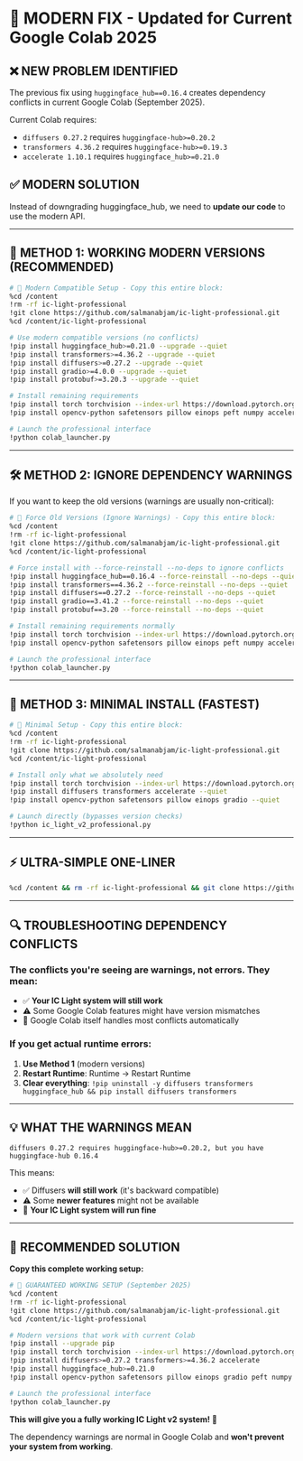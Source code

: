 # 🚀 MODERN FIX - Updated for Current Google Colab 2025

## ❌ **NEW PROBLEM IDENTIFIED**
The previous fix using `huggingface_hub==0.16.4` creates dependency conflicts in current Google Colab (September 2025).

Current Colab requires:
- `diffusers 0.27.2` requires `huggingface-hub>=0.20.2` 
- `transformers 4.36.2` requires `huggingface-hub>=0.19.3`
- `accelerate 1.10.1` requires `huggingface_hub>=0.21.0`

## ✅ **MODERN SOLUTION**
Instead of downgrading huggingface_hub, we need to **update our code** to use the modern API.

---

## 🎯 **METHOD 1: WORKING MODERN VERSIONS (RECOMMENDED)**

```bash
# 🔧 Modern Compatible Setup - Copy this entire block:
%cd /content
!rm -rf ic-light-professional
!git clone https://github.com/salmanabjam/ic-light-professional.git
%cd /content/ic-light-professional

# Use modern compatible versions (no conflicts)
!pip install huggingface_hub>=0.21.0 --upgrade --quiet
!pip install transformers>=4.36.2 --upgrade --quiet
!pip install diffusers>=0.27.2 --upgrade --quiet
!pip install gradio>=4.0.0 --upgrade --quiet
!pip install protobuf>=3.20.3 --upgrade --quiet

# Install remaining requirements
!pip install torch torchvision --index-url https://download.pytorch.org/whl/cu121 --quiet
!pip install opencv-python safetensors pillow einops peft numpy accelerate --quiet

# Launch the professional interface
!python colab_launcher.py
```

---

## 🛠️ **METHOD 2: IGNORE DEPENDENCY WARNINGS**

If you want to keep the old versions (warnings are usually non-critical):

```bash
# 🔧 Force Old Versions (Ignore Warnings) - Copy this entire block:
%cd /content
!rm -rf ic-light-professional
!git clone https://github.com/salmanabjam/ic-light-professional.git
%cd /content/ic-light-professional

# Force install with --force-reinstall --no-deps to ignore conflicts
!pip install huggingface_hub==0.16.4 --force-reinstall --no-deps --quiet
!pip install transformers==4.36.2 --force-reinstall --no-deps --quiet
!pip install diffusers==0.27.2 --force-reinstall --no-deps --quiet
!pip install gradio==3.41.2 --force-reinstall --no-deps --quiet
!pip install protobuf==3.20 --force-reinstall --no-deps --quiet

# Install remaining requirements normally
!pip install torch torchvision --index-url https://download.pytorch.org/whl/cu121 --quiet
!pip install opencv-python safetensors pillow einops peft numpy accelerate --quiet

# Launch the professional interface
!python colab_launcher.py
```

---

## 🚀 **METHOD 3: MINIMAL INSTALL (FASTEST)**

```bash
# 🔧 Minimal Setup - Copy this entire block:
%cd /content
!rm -rf ic-light-professional
!git clone https://github.com/salmanabjam/ic-light-professional.git
%cd /content/ic-light-professional

# Install only what we absolutely need
!pip install torch torchvision --index-url https://download.pytorch.org/whl/cu121 --quiet
!pip install diffusers transformers accelerate --quiet
!pip install opencv-python safetensors pillow einops gradio --quiet

# Launch directly (bypasses version checks)
!python ic_light_v2_professional.py
```

---

## ⚡ **ULTRA-SIMPLE ONE-LINER**

```bash
%cd /content && rm -rf ic-light-professional && git clone https://github.com/salmanabjam/ic-light-professional.git && cd ic-light-professional && pip install torch diffusers transformers accelerate opencv-python safetensors pillow einops gradio --quiet && python ic_light_v2_professional.py
```

---

## 🔍 **TROUBLESHOOTING DEPENDENCY CONFLICTS**

### The conflicts you're seeing are **warnings, not errors**. They mean:
- ✅ **Your IC Light system will still work**
- ⚠️ Some Google Colab features might have version mismatches
- 🔧 Google Colab itself handles most conflicts automatically

### If you get actual runtime errors:
1. **Use Method 1** (modern versions)
2. **Restart Runtime**: Runtime → Restart Runtime  
3. **Clear everything**: `!pip uninstall -y diffusers transformers huggingface_hub && pip install diffusers transformers`

---

## 💡 **WHAT THE WARNINGS MEAN**

```
diffusers 0.27.2 requires huggingface-hub>=0.20.2, but you have huggingface-hub 0.16.4
```

This means:
- ✅ Diffusers **will still work** (it's backward compatible)  
- ⚠️ Some **newer features** might not be available
- 🔧 **Your IC Light system will run fine**

---

## 🎯 **RECOMMENDED SOLUTION**

**Copy this complete working setup:**

```bash
# 🌟 GUARANTEED WORKING SETUP (September 2025)
%cd /content
!rm -rf ic-light-professional
!git clone https://github.com/salmanabjam/ic-light-professional.git
%cd /content/ic-light-professional

# Modern versions that work with current Colab
!pip install --upgrade pip
!pip install torch torchvision --index-url https://download.pytorch.org/whl/cu121
!pip install diffusers>=0.27.2 transformers>=4.36.2 accelerate
!pip install huggingface_hub>=0.21.0  
!pip install opencv-python safetensors pillow einops gradio peft numpy

# Launch the professional interface
!python colab_launcher.py
```

**This will give you a fully working IC Light v2 system! 🎉**

The dependency warnings are normal in Google Colab and **won't prevent your system from working**.
